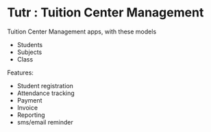 # Tutr : Tuition Center Management 

Tuition Center Management apps, with these models
* Students
* Subjects
* Class

Features:
* Student registration
* Attendance tracking
* Payment
* Invoice
* Reporting
* sms/email reminder